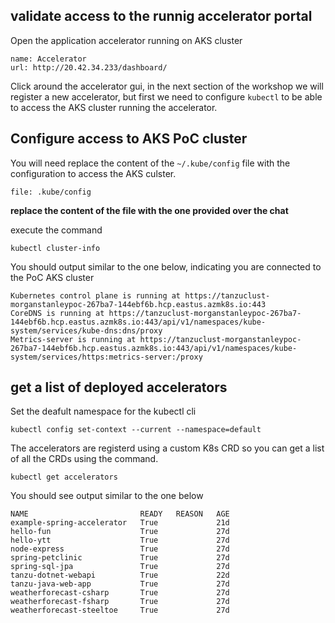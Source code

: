 ## validate access to the runnig accelerator portal 

Open the application accelerator running on AKS cluster

```dashboard:create-dashboard
name: Accelerator
url: http://20.42.34.233/dashboard/
```
Click around the accelerator gui, in the next section of the workshop 
we will register a new accelerator, but first we need to configure 
`kubectl` to be able to access the AKS cluster running the accelerator.

## Configure access to AKS PoC cluster 

You will need replace the content of the `~/.kube/config` file with the 
configuration to access the AKS culster.  

```editor:open-file
file: .kube/config 
```

**replace the content of the file with the one provided over the chat**

execute the command

```execute
kubectl cluster-info
```

You should output similar to the one below, indicating you are connected 
to the PoC AKS cluster

```text
Kubernetes control plane is running at https://tanzuclust-morganstanleypoc-267ba7-144ebf6b.hcp.eastus.azmk8s.io:443
CoreDNS is running at https://tanzuclust-morganstanleypoc-267ba7-144ebf6b.hcp.eastus.azmk8s.io:443/api/v1/namespaces/kube-system/services/kube-dns:dns/proxy
Metrics-server is running at https://tanzuclust-morganstanleypoc-267ba7-144ebf6b.hcp.eastus.azmk8s.io:443/api/v1/namespaces/kube-system/services/https:metrics-server:/proxy

```

## get a list of deployed accelerators 

Set the deafult namespace for the kubectl cli 
```execute
kubectl config set-context --current --namespace=default
```

The accelerators are registerd using a custom K8s CRD so you can get a
list of all the CRDs using the command.

```execute
kubectl get accelerators
```

You should see output similar to the one below 

```text
NAME                         READY   REASON   AGE
example-spring-accelerator   True             21d
hello-fun                    True             27d
hello-ytt                    True             27d
node-express                 True             27d
spring-petclinic             True             27d
spring-sql-jpa               True             27d
tanzu-dotnet-webapi          True             22d
tanzu-java-web-app           True             27d
weatherforecast-csharp       True             27d
weatherforecast-fsharp       True             27d
weatherforecast-steeltoe     True             27d
```

